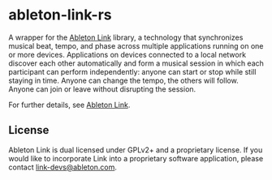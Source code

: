 # ableton-link-rs

A wrapper for the [Ableton Link](https://github.com/Ableton/link) library, a technology that synchronizes musical beat, 
tempo, and phase across multiple applications running on one or more devices. Applications on devices connected to a 
local network discover each other automatically and form a musical session in which each participant can perform 
independently: anyone can start or stop while still staying in time. Anyone can change the tempo, the others will 
follow. Anyone can join or leave without disrupting the session.

For further details, see [Ableton Link](https://github.com/Ableton/link).

## License

Ableton Link is dual licensed under GPLv2+ and a proprietary license. 
If you would like to incorporate Link into a proprietary software application, please contact link-devs@ableton.com.

